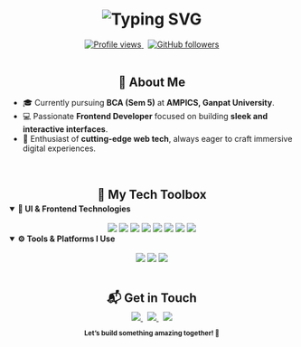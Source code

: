 <h1 align="center">
  <img
    src="https://readme-typing-svg.demolab.com/?font=Poppins&weight=500&size=38&duration=1800&pause=1000&color=2B6CB0&center=true&vCenter=true&width=700&height=80&lines=Hey+there!+%F0%9F%91%8B;I'm+Manish+Bayad;Frontend+Developer;Crafting+responsive+websites;Modern+web+experiences;User-friendly+interfaces"
    alt="Typing SVG"
  />
</h1>

<div align="center" style="margin-top: 10px;">
  <a href="https://github.com/Manish-CodeLab">
    <img src="https://komarev.com/ghpvc/?username=Manish-CodeLab&label=Profile%20Views&color=2b6cb0&style=flat-square" alt="Profile views" />
  </a>
  &nbsp;
  <a href="https://github.com/Manish-CodeLab?tab=followers">
    <img src="https://img.shields.io/github/followers/Manish-CodeLab?style=flat-square&color=2b6cb0" alt="GitHub followers" />
  </a>
</div>

<br />

<h2 align="center" style="margin-bottom: 4px;">👋 About Me</h2>
<!-- <hr style="border: 0.5px solid #2b6cb0; width: 180px; margin: auto auto 20px;" /> -->

<ul>
  <li>🎓 Currently pursuing <strong>BCA (Sem 5)</strong> at <strong>AMPICS, Ganpat University</strong>.</li>
  <li>💻 Passionate <strong>Frontend Developer</strong> focused on building <strong>sleek and interactive interfaces</strong>.</li>
  <li>🚀 Enthusiast of <strong>cutting-edge web tech</strong>, always eager to craft immersive digital experiences.</li>
</ul>

<br />

<h2 align="center" style="margin-bottom: 4px;">🧰 My Tech Toolbox</h2>
<!-- <hr style="border: 0.5px solid #2b6cb0; width: 180px; margin: auto auto 20px;" /> -->

<details open>
  <summary><strong>🎨 UI & Frontend Technologies</strong></summary>
  <br/>
  <div align="center">
    <img src="https://img.shields.io/badge/HTML5-E34F26?style=for-the-badge&logo=html5&logoColor=white"/>
    <img src="https://img.shields.io/badge/CSS3-1572B6?style=for-the-badge&logo=css3&logoColor=white"/>
    <img src="https://img.shields.io/badge/JavaScript-F7DF1E?style=for-the-badge&logo=javascript&logoColor=black"/>
    <img src="https://img.shields.io/badge/React-61DAFB?style=for-the-badge&logo=react&logoColor=black"/>
    <img src="https://img.shields.io/badge/TailwindCSS-06B6D4?style=for-the-badge&logo=tailwindcss&logoColor=white"/>
    <img src="https://img.shields.io/badge/Redux-764ABC?style=for-the-badge&logo=redux&logoColor=white"/>
    <img src="https://img.shields.io/badge/jQuery-0769AD?style=for-the-badge&logo=jquery&logoColor=white"/>
    <img src="https://img.shields.io/badge/GSAP-88CE02?style=for-the-badge&logo=greensock&logoColor=white"/>
  </div>
</details>

<details open>
  <summary><strong>⚙️ Tools & Platforms I Use</strong></summary>
  <br/>
  <div align="center">
    <img src="https://img.shields.io/badge/Firebase-FFCA28?style=for-the-badge&logo=firebase&logoColor=black"/>
    <img src="https://img.shields.io/badge/Git-F05032?style=for-the-badge&logo=git&logoColor=white"/>
    <img src="https://img.shields.io/badge/GitHub-181717?style=for-the-badge&logo=github&logoColor=white"/>
  </div>
</details>

<br />

<h2 align="center" style="margin-bottom: 4px;">📬 Get in Touch</h2>
<!-- <hr style="border: 0.5px solid #2b6cb0; width: 180px; margin: auto auto 20px;" /> -->

<div align="center" style="margin-bottom: 12px;">
  <a href="#">
    <img src="https://img.shields.io/badge/Portfolio-Coming%20Soon-2b6cb0?style=for-the-badge&logo=safari&logoColor=white"/>
  </a>
  &nbsp;
  <a href="#">
    <img src="https://img.shields.io/badge/LinkedIn-Connect-2b6cb0?style=for-the-badge&logo=linkedin&logoColor=white"/>
  </a>
  &nbsp;
  <a href="mailto:manish.bayad.frontenddev@gmail.com">
    <img src="https://img.shields.io/badge/Gmail-Contact%20Me-2b6cb0?style=for-the-badge&logo=gmail&logoColor=white"/>
  </a>
</div>

<div align="center">
  <sub><strong>Let’s build something amazing together! 🚀</strong></sub>
</div>
